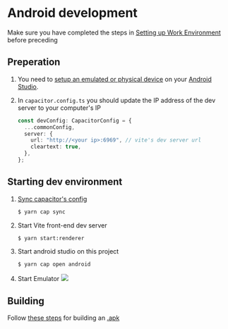# Android development
Make sure you have completed the steps in [Setting up Work Environment](./setting_up_environment.md) before preceding

## Preperation
1. You need to [setup an emulated or physical device](https://developer.android.com/studio/run/device) on your [Android Studio](https://developer.android.com/studio).

2. In `capacitor.config.ts` you should update the IP address of the dev server to your computer's IP
    ```ts
    const devConfig: CapacitorConfig = {
      ...commonConfig,
      server: {
        url: "http://<your ip>:6969", // vite's dev server url
        cleartext: true,
      },
    };
    ```

## Starting dev environment
1. [Sync capacitor's config](https://capacitorjs.com/docs/v2/cli/sync)
    ```sh
    $ yarn cap sync
    ```

2. Start Vite front-end dev server
    ```sh
    $ yarn start:renderer
    ```

3. Start android studio on this project
    ```sh
    $ yarn cap open android
    ```

4. Start Emulator
   ![](https://cdn.discordapp.com/attachments/667464431562653706/1112532367446376528/image.png)

## Building

Follow [these steps](https://developer.android.com/studio/run) for building an [.apk](https://en.wikipedia.org/wiki/Apk_(file_format))
